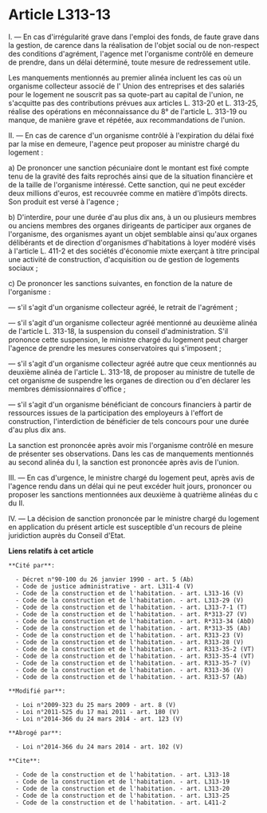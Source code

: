 # Article L313-13

I. ― En cas d'irrégularité grave dans l'emploi des fonds, de faute grave dans la gestion, de carence dans la réalisation de
l'objet social ou de non-respect des conditions d'agrément, l'agence met l'organisme contrôlé en demeure de prendre, dans un
délai déterminé, toute mesure de redressement utile. 

Les manquements mentionnés au premier alinéa incluent les cas où un organisme collecteur associé de l'      Union des
entreprises et des salariés pour le logement ne souscrit pas sa quote-part au capital de l'union, ne s'acquitte pas des
contributions prévues aux articles L. 313-20 et L. 313-25, réalise des opérations en méconnaissance du 8° de l'article L.
313-19 ou manque, de manière grave et répétée, aux recommandations de l'union. 

II. ― En cas de carence d'un organisme contrôlé à l'expiration du délai fixé par la mise en demeure, l'agence peut proposer
au ministre chargé du logement : 

a) De prononcer une sanction pécuniaire dont le montant est fixé compte tenu de la gravité des faits reprochés ainsi que de
la situation financière et de la taille de l'organisme intéressé. Cette sanction, qui ne peut excéder deux millions d'euros,
est recouvrée comme en matière d'impôts directs. Son produit est versé à l'agence ; 

b) D'interdire, pour une durée d'au plus dix ans, à un ou plusieurs membres ou anciens membres des organes dirigeants de
participer aux organes de l'organisme, des organismes ayant un objet semblable ainsi qu'aux organes délibérants et de
direction d'organismes d'habitations à loyer modéré visés à l'article L. 411-2 et des sociétés d'économie mixte exerçant à
titre principal une activité de construction, d'acquisition ou de gestion de logements sociaux ; 

c) De prononcer les sanctions suivantes, en fonction de la nature de l'organisme : 

― s'il s'agit d'un organisme collecteur agréé, le retrait de l'agrément ; 

― s'il s'agit d'un organisme collecteur agréé mentionné au deuxième alinéa de l'article L. 313-18, la suspension du conseil
d'administration. S'il prononce cette suspension, le ministre chargé du logement peut charger l'agence de prendre les mesures
conservatoires qui s'imposent ; 

― s'il s'agit d'un organisme collecteur agréé autre que ceux mentionnés au deuxième alinéa de l'article L. 313-18, de
proposer au ministre de tutelle de cet organisme de suspendre les organes de direction ou d'en déclarer les membres
démissionnaires d'office ; 

― s'il s'agit d'un organisme bénéficiant de concours financiers à partir de ressources issues de la participation des
employeurs à l'effort de construction, l'interdiction de bénéficier de tels concours pour une durée d'au plus dix ans. 

La sanction est prononcée après avoir mis l'organisme contrôlé en mesure de présenter ses observations. Dans les cas de
manquements mentionnés au second alinéa du I, la sanction est prononcée après avis de l'union. 

III. ― En cas d'urgence, le ministre chargé du logement peut, après avis de l'agence rendu dans un délai qui ne peut excéder
huit jours, prononcer ou proposer les sanctions mentionnées aux deuxième à quatrième alinéas du c du II. 

IV. ― La décision de sanction prononcée par le ministre chargé du logement en application du présent article est susceptible
d'un recours de pleine juridiction auprès du Conseil d'Etat.

**Liens relatifs à cet article**

	**Cité par**:

	  - Décret n°90-100 du 26 janvier 1990 - art. 5 (Ab)
	  - Code de justice administrative - art. L311-4 (V)
	  - Code de la construction et de l'habitation. - art. L313-16 (V)
	  - Code de la construction et de l'habitation. - art. L313-29 (V)
	  - Code de la construction et de l'habitation. - art. L313-7-1 (T)
	  - Code de la construction et de l'habitation. - art. R*313-27 (V)
	  - Code de la construction et de l'habitation. - art. R*313-34 (AbD)
	  - Code de la construction et de l'habitation. - art. R*313-35 (Ab)
	  - Code de la construction et de l'habitation. - art. R313-23 (V)
	  - Code de la construction et de l'habitation. - art. R313-28 (V)
	  - Code de la construction et de l'habitation. - art. R313-35-2 (VT)
	  - Code de la construction et de l'habitation. - art. R313-35-4 (VT)
	  - Code de la construction et de l'habitation. - art. R313-35-7 (V)
	  - Code de la construction et de l'habitation. - art. R313-36 (V)
	  - Code de la construction et de l'habitation. - art. R313-57 (Ab)

	**Modifié par**:

	  - Loi n°2009-323 du 25 mars 2009 - art. 8 (V)
	  - Loi n°2011-525 du 17 mai 2011 - art. 180 (V)
	  - Loi n°2014-366 du 24 mars 2014 - art. 123 (V)

	**Abrogé par**:

	  - Loi n°2014-366 du 24 mars 2014 - art. 102 (V)

	**Cite**:

	  - Code de la construction et de l'habitation. - art. L313-18
	  - Code de la construction et de l'habitation. - art. L313-19
	  - Code de la construction et de l'habitation. - art. L313-20
	  - Code de la construction et de l'habitation. - art. L313-25
	  - Code de la construction et de l'habitation. - art. L411-2
